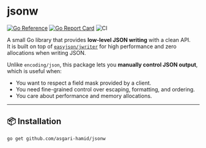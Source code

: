 # jsonw

[![Go Reference](https://pkg.go.dev/badge/github.com/asgari-hamid/jsonw.svg)](https://pkg.go.dev/github.com/asgari-hamid/jsonw)
[![Go Report Card](https://goreportcard.com/badge/github.com/asgari-hamid/jsonw)](https://goreportcard.com/report/github.com/asgari-hamid/jsonw)
![CI](https://github.com/asgari-hamid/jsonw/actions/workflows/json.yml/badge.svg)

A small Go library that provides **low-level JSON writing** with a clean API.  
It is built on top of [`easyjson/jwriter`](https://pkg.go.dev/github.com/mailru/easyjson/jwriter) for high performance and zero allocations when writing JSON.

Unlike `encoding/json`, this package lets you **manually control JSON output**, which is useful when:
- You want to respect a field mask provided by a client.
- You need fine-grained control over escaping, formatting, and ordering.
- You care about performance and memory allocations.

---

## 📦 Installation

```bash
go get github.com/asgari-hamid/jsonw
